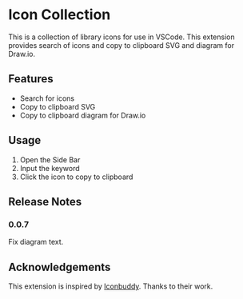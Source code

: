 # Icon Collection

This is a collection of library icons for use in VSCode. This extension provides search of icons and copy to clipboard SVG and diagram for Draw.io.

## Features

- Search for icons
- Copy to clipboard SVG
- Copy to clipboard diagram for Draw.io

## Usage

1. Open the Side Bar
2. Input the keyword
3. Click the icon to copy to clipboard

## Release Notes

### 0.0.7

Fix diagram text.

## Acknowledgements

This extension is inspired by [Iconbuddy](https://marketplace.visualstudio.com/items?itemName=mddanishyusuf.iconbuddy-vs-code-plugin). Thanks to their work.
